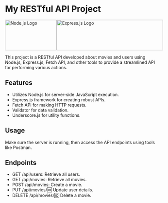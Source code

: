 # My RESTful API Project

<div style="display: flex; justify-content: space-between;">
  <a href="https://nodejs.org/">
    <img src="https://upload.wikimedia.org/wikipedia/commons/thumb/d/d9/Node.js_logo.svg/128px-Node.js_logo.svg.png" alt="Node.js Logo" width="170" height="100" >
  </a>

  <a href="https://expressjs.com/" >
    <img src="https://miro.medium.com/v2/resize:fit:750/format:webp/1*7G9vb_q5MA8_C_8HtwMfqw.png" alt="Express.js Logo" width="350" height="100">
  </a>
</div>




This project is a RESTful API developed about movies and users using Node.js, Express.js, Fetch API, and other tools to provide a streamlined API for performing various actions.

## Features

- Utilizes Node.js for server-side JavaScript execution.
- Express.js framework for creating robust APIs.
- Fetch API for making HTTP requests.
- Validator for data validation.
- Underscore.js for utility functions.

## Usage
Make sure the server is running, then access the API endpoints using tools like Postman.

## Endpoints

- GET /api/users: Retrieve all users.
- GET /api/movies: Retrieve all movies.
- POST /api/movies: Create a movie.
- PUT /api/movies/:id: Update user details.
- DELETE /api/movies/:id: Delete a movie.
